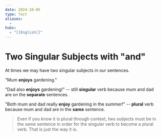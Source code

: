 ```yaml
---
date: 2024-10-05
type: fact
aliases:
  -
hubs:
  - "[[English]]"
---
```


# Two Singular Subjects with "and"

At times we may have two singular subjects in our sentences.

"Mum **enjoys** gardening."

"Dad also **enjoys** gardening!" -- still **singular** verb because mum and dad are on the **separate** sentences.

"Both mum and dad really **enjoy** gardening in the summer!" -- **plural** verb because mum and dad are in the **same** sentence.


> Even if you know it is plural through context, two subjects must be in the same sentence in order for the singular verb to become a plural verb. That is just the way it is.

